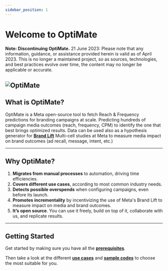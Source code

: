 ```yaml
---
sidebar_position: 1
---
```


# Welcome to OptiMate

**Note: Discontinuing OptiMate.** 21 June 2023: Please note that any information, guidance, or assistance provided herein is valid as of April 2023. This is no longer a maintained project, so as sources, technologies, and best practices evolve over time, the content may no longer be applicable or accurate.

![OptiMate](\img\OptiMate-social-card.png)
---
## What is OptiMate?
OptiMate is a Meta open-source tool to fetch Reach & Frequency predictions for branding campaigns at scale. Predicting hundreds of campaign media outcomes (reach, frequency, CPM) to identify the one that best brings optimized results. Data can be used also as a hypothesis generator for **[Brand Lift](https://www.facebook.com/business/help/1693381447650068?id=546437386202686)** Multi-cell studies at Meta to measure media impact on brand outcomes (ad recall, message, intent, etc.)

---

## Why OptiMate?

1. **Migrates from manual processes** to automation, driving time efficiencies.
2. **Covers different use cases**, according to most common industry needs.​
3. **Detects possible overspends** when configuring campaigns, even before its launch.
4. **Promotes incrementality** by incentivizing the use of Meta's Brand Lift to measure impact on media and brand outcomes.​
5. **It’s open source**. You can use it freely, build on top of it, collaborate with us, and replicate results.  ​

---

## Getting Started

Get started by making sure you have all the **[prerequisites](https://github.com/fbsamples/OptiMate/blob/main/credentials/Guide%20Marketing%20API%20ENG%202021.pdf)**.

Then take a look at the different **[use cases](/docs/GettingStarted/Usage)** and **[sample codes](https://github.com/fbsamples/OptiMate/tree/main/codes)** to choose the most suitable for you.
